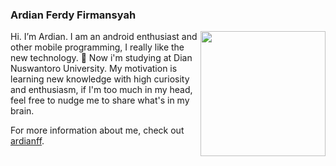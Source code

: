 ### Ardian Ferdy Firmansyah
<img align='right' src='https://user-images.githubusercontent.com/5713670/87202985-820dcb80-c2b6-11ea-9f56-7ec461c497c3.gif' width='200"'>
Hi. I’m Ardian. I am an android enthusiast and other mobile programming, I really like the new technology. 🙌 
Now i'm studying at Dian Nuswantoro University.
My motivation is learning new knowledge with high curiosity and enthusiasm, if I'm too much in my head, feel free to nudge me to share what's in my brain.


For more information about me, check out [ardianff](https://www.linkedin.com/in/ardian-firmansyah).
